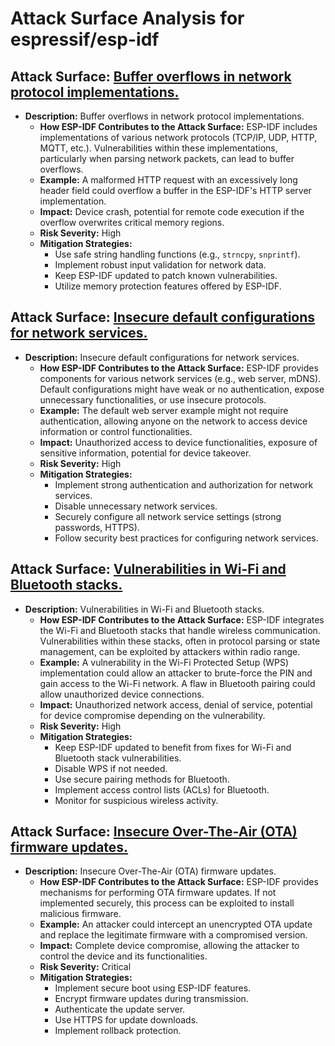 # Attack Surface Analysis for espressif/esp-idf

## Attack Surface: [Buffer overflows in network protocol implementations.](./attack_surfaces/buffer_overflows_in_network_protocol_implementations.md)

*   **Description:** Buffer overflows in network protocol implementations.
    *   **How ESP-IDF Contributes to the Attack Surface:** ESP-IDF includes implementations of various network protocols (TCP/IP, UDP, HTTP, MQTT, etc.). Vulnerabilities within these implementations, particularly when parsing network packets, can lead to buffer overflows.
    *   **Example:** A malformed HTTP request with an excessively long header field could overflow a buffer in the ESP-IDF's HTTP server implementation.
    *   **Impact:** Device crash, potential for remote code execution if the overflow overwrites critical memory regions.
    *   **Risk Severity:** High
    *   **Mitigation Strategies:**
        *   Use safe string handling functions (e.g., `strncpy`, `snprintf`).
        *   Implement robust input validation for network data.
        *   Keep ESP-IDF updated to patch known vulnerabilities.
        *   Utilize memory protection features offered by ESP-IDF.

## Attack Surface: [Insecure default configurations for network services.](./attack_surfaces/insecure_default_configurations_for_network_services.md)

*   **Description:** Insecure default configurations for network services.
    *   **How ESP-IDF Contributes to the Attack Surface:** ESP-IDF provides components for various network services (e.g., web server, mDNS). Default configurations might have weak or no authentication, expose unnecessary functionalities, or use insecure protocols.
    *   **Example:** The default web server example might not require authentication, allowing anyone on the network to access device information or control functionalities.
    *   **Impact:** Unauthorized access to device functionalities, exposure of sensitive information, potential for device takeover.
    *   **Risk Severity:** High
    *   **Mitigation Strategies:**
        *   Implement strong authentication and authorization for network services.
        *   Disable unnecessary network services.
        *   Securely configure all network service settings (strong passwords, HTTPS).
        *   Follow security best practices for configuring network services.

## Attack Surface: [Vulnerabilities in Wi-Fi and Bluetooth stacks.](./attack_surfaces/vulnerabilities_in_wi-fi_and_bluetooth_stacks.md)

*   **Description:** Vulnerabilities in Wi-Fi and Bluetooth stacks.
    *   **How ESP-IDF Contributes to the Attack Surface:** ESP-IDF integrates the Wi-Fi and Bluetooth stacks that handle wireless communication. Vulnerabilities within these stacks, often in protocol parsing or state management, can be exploited by attackers within radio range.
    *   **Example:** A vulnerability in the Wi-Fi Protected Setup (WPS) implementation could allow an attacker to brute-force the PIN and gain access to the Wi-Fi network. A flaw in Bluetooth pairing could allow unauthorized device connections.
    *   **Impact:** Unauthorized network access, denial of service, potential for device compromise depending on the vulnerability.
    *   **Risk Severity:** High
    *   **Mitigation Strategies:**
        *   Keep ESP-IDF updated to benefit from fixes for Wi-Fi and Bluetooth stack vulnerabilities.
        *   Disable WPS if not needed.
        *   Use secure pairing methods for Bluetooth.
        *   Implement access control lists (ACLs) for Bluetooth.
        *   Monitor for suspicious wireless activity.

## Attack Surface: [Insecure Over-The-Air (OTA) firmware updates.](./attack_surfaces/insecure_over-the-air__ota__firmware_updates.md)

*   **Description:** Insecure Over-The-Air (OTA) firmware updates.
    *   **How ESP-IDF Contributes to the Attack Surface:** ESP-IDF provides mechanisms for performing OTA firmware updates. If not implemented securely, this process can be exploited to install malicious firmware.
    *   **Example:** An attacker could intercept an unencrypted OTA update and replace the legitimate firmware with a compromised version.
    *   **Impact:** Complete device compromise, allowing the attacker to control the device and its functionalities.
    *   **Risk Severity:** Critical
    *   **Mitigation Strategies:**
        *   Implement secure boot using ESP-IDF features.
        *   Encrypt firmware updates during transmission.
        *   Authenticate the update server.
        *   Use HTTPS for update downloads.
        *   Implement rollback protection.

